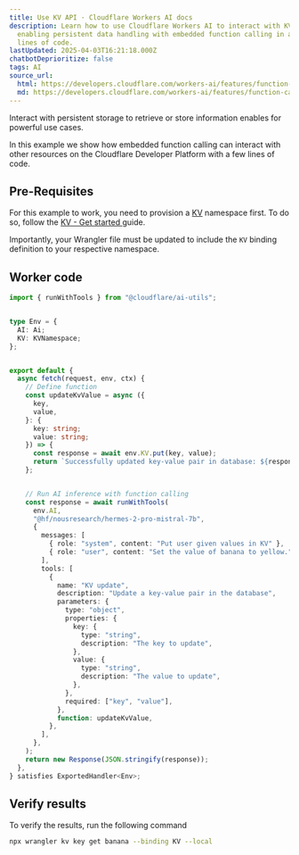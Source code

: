 ```yaml
---
title: Use KV API · Cloudflare Workers AI docs
description: Learn how to use Cloudflare Workers AI to interact with KV storage,
  enabling persistent data handling with embedded function calling in a few
  lines of code.
lastUpdated: 2025-04-03T16:21:18.000Z
chatbotDeprioritize: false
tags: AI
source_url:
  html: https://developers.cloudflare.com/workers-ai/features/function-calling/embedded/examples/kv/
  md: https://developers.cloudflare.com/workers-ai/features/function-calling/embedded/examples/kv/index.md
---
```


Interact with persistent storage to retrieve or store information enables for powerful use cases.

In this example we show how embedded function calling can interact with other resources on the Cloudflare Developer Platform with a few lines of code.

## Pre-Requisites

For this example to work, you need to provision a [KV](https://developers.cloudflare.com/kv/) namespace first. To do so, follow the [KV - Get started ](https://developers.cloudflare.com/kv/get-started/)guide.

Importantly, your Wrangler file must be updated to include the `KV` binding definition to your respective namespace.

## Worker code

```ts
import { runWithTools } from "@cloudflare/ai-utils";


type Env = {
  AI: Ai;
  KV: KVNamespace;
};


export default {
  async fetch(request, env, ctx) {
    // Define function
    const updateKvValue = async ({
      key,
      value,
    }: {
      key: string;
      value: string;
    }) => {
      const response = await env.KV.put(key, value);
      return `Successfully updated key-value pair in database: ${response}`;
    };


    // Run AI inference with function calling
    const response = await runWithTools(
      env.AI,
      "@hf/nousresearch/hermes-2-pro-mistral-7b",
      {
        messages: [
          { role: "system", content: "Put user given values in KV" },
          { role: "user", content: "Set the value of banana to yellow." },
        ],
        tools: [
          {
            name: "KV update",
            description: "Update a key-value pair in the database",
            parameters: {
              type: "object",
              properties: {
                key: {
                  type: "string",
                  description: "The key to update",
                },
                value: {
                  type: "string",
                  description: "The value to update",
                },
              },
              required: ["key", "value"],
            },
            function: updateKvValue,
          },
        ],
      },
    );
    return new Response(JSON.stringify(response));
  },
} satisfies ExportedHandler<Env>;
```

## Verify results

To verify the results, run the following command

```sh
npx wrangler kv key get banana --binding KV --local
```
